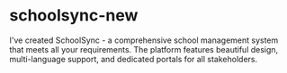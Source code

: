 # schoolsync-new
I've created SchoolSync - a comprehensive school management system that meets all your requirements. The platform features beautiful design, multi-language support, and dedicated portals for all stakeholders.

